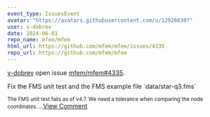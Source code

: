```yaml
---
event_type: IssuesEvent
avatar: "https://avatars.githubusercontent.com/u/12926030?"
user: v-dobrev
date: 2024-06-01
repo_name: mfem/mfem
html_url: https://github.com/mfem/mfem/issues/4335
repo_url: https://github.com/mfem/mfem
---
```


<a href='https://github.com/v-dobrev' target='_blank'>v-dobrev</a> open issue <a href='https://github.com/mfem/mfem/issues/4335' target='_blank'>mfem/mfem#4335</a>.

<p>Fix the FMS unit test and the FMS example file `data/star-q3.fms`</p><small>The FMS unit test fails as of v4.7. We need a tolerance when comparing the node coordinates....</small><a href='https://github.com/mfem/mfem/issues/4335' target='_blank'>View Comment</a>